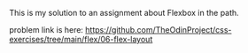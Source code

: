 This is my solution to an assignment about Flexbox in the path.

problem link is here: https://github.com/TheOdinProject/css-exercises/tree/main/flex/06-flex-layout
